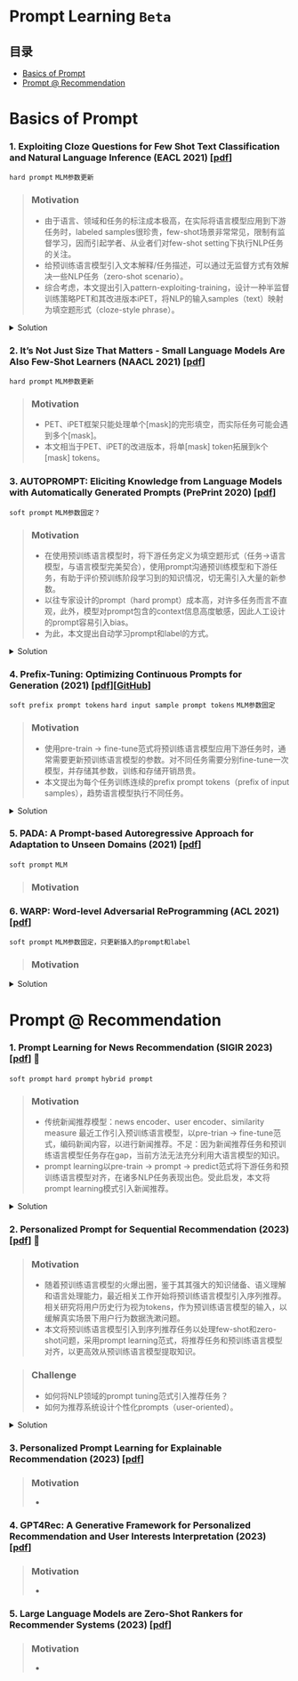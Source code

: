 # Prompt Learning `Beta`

## 目录
- [Basics of Prompt](#basics-of-prompt)
- [Prompt @ Recommendation](#prompt--recommendation)



# Basics of Prompt

### 1. Exploiting Cloze Questions for Few Shot Text Classification and Natural Language Inference (EACL 2021) [[pdf](./Paper/Prompt/Exploiting_Clone/Exploiting%20Cloze%20Questions%20for%20Few%20Shot%20Text%20Classification%20and%20Natural%20Language%20Inference%20-%20EACL%202021.pdf)]

`hard prompt` `MLM参数更新`

> ### Motivation
> - 由于语言、领域和任务的标注成本极高，在实际将语言模型应用到下游任务时，labeled samples很珍贵，few-shot场景非常常见，限制有监督学习，因而引起学者、从业者们对few-shot setting下执行NLP任务的关注。
> - 给预训练语言模型引入文本解释/任务描述，可以通过无监督方式有效解决一些NLP任务（zero-shot scenario）。
> - 综合考虑，本文提出引入pattern-exploiting-training，设计一种半监督训练策略PET和其改进版本iPET，将NLP的输入samples（text）映射为填空题形式（cloze-style phrase）。

<details>
<summary>Solution</summary>

> ![Framework of PET](./Paper/Prompt/Exploiting_Clone/fig1.png)

</details>

### 2. It’s Not Just Size That Matters - Small Language Models Are Also Few-Shot Learners (NAACL 2021) [[pdf](./Paper/Prompt/Not_Just_Size/It%E2%80%99s%20Not%20Just%20Size%20That%20Matters%20-%20Small%20Language%20Models%20Are%20Also%20Few-Shot%20Learners%20-%20NAACL%202021.pdf)]

`hard prompt` `MLM参数更新`
    
> ### Motivation
> - PET、iPET框架只能处理单个[mask]的完形填空，而实际任务可能会遇到多个[mask]。
> - 本文相当于PET、iPET的改进版本，将单[mask] token拓展到k个[mask] tokens。

<!-- <details>
<summary>Solution</summary>

> ![Framework]()

</details> -->

### 3. AUTOPROMPT: Eliciting Knowledge from Language Models with Automatically Generated Prompts (PrePrint 2020) [[pdf](./Paper/Prompt/AutoPrompt/Autoprompt%20-%20Eliciting%20knowledge%20from%20language%20models%20with%20automatically%20generated%20prompts%20-%20preprint.pdf)]

`soft prompt` `MLM参数固定？`

> ### Motivation
> - 在使用预训练语言模型时，将下游任务定义为填空题形式（任务->语言模型，与语言模型完美契合），使用prompt沟通预训练模型和下游任务，有助于评价预训练阶段学习到的知识情况，切无需引入大量的新参数。
> - 以往专家设计的prompt（hard prompt）成本高，对许多任务而言不直观，此外，模型对prompt包含的context信息高度敏感，因此人工设计的prompt容易引入bias。
> - 为此，本文提出自动学习prompt和label的方式。

<details>
<summary>Solution</summary>

> ![Framework of AutoPrompt](./Paper/Prompt/AutoPrompt/fig1.png)

</details>

### 4. Prefix-Tuning: Optimizing Continuous Prompts for Generation (2021) [[pdf](./Paper/Prompt/Prefix/Prefix-Tuning%20-%20Optimizing%20Continuous%20Prompts%20for%20Generation.pdf)][[GitHub](https://github.com/XiangLi1999/PrefixTuning)]

`soft prefix prompt tokens` `hard input sample prompt tokens` `MLM参数固定`

> ### Motivation
> - 使用pre-train -> fine-tune范式将预训练语言模型应用下游任务时，通常需要更新预训练语言模型的参数。对不同任务需要分别fine-tune一次模型，并存储其参数，训练和存储开销昂贵。
> - 本文提出为每个任务训练连续的prefix prompt tokens（prefix of input samples），趋势语言模型执行不同任务。

<details>
<summary>Solution</summary>

> ![Framework of Prefix-Tuning](./Paper/Prompt/Prefix/fig1.png)

</details>

### 5. PADA: A Prompt-based Autoregressive Approach for Adaptation to Unseen Domains (2021) [[pdf](./Paper/Prompt/PADA/PADA%20-%20A%20Prompt-based%20Autoregressive%20Approach%20for%20Adaptation%20to%20Unseen%20Domains%20-%202021.pdf)]

`soft prompt` `MLM`

> ### Motivation

### 6. WARP: Word-level Adversarial ReProgramming (ACL 2021) [[pdf](./Paper/Prompt/Warp/WARP%20-%20Word-level%20Adversarial%20ReProgramming%20-%20ACL%20-%202021.pdf)]

`soft prompt` `MLM参数固定，只更新插入的prompt和label`

> ### Motivation

<details>
<summary>Solution</summary>

> ![Framework of Wcarp](./Paper/Prompt/Warp/fig1.png)

</details>


# Prompt @ Recommendation

### 1. Prompt Learning for News Recommendation (SIGIR 2023) [[pdf](./Paper/Recommendation/NewsRec/Prompt%20Learning%20for%20News%20Recommendation.pdf)] 👀

`soft prompt` `hard prompt` `hybrid prompt`

> ### Motivation
> - 传统新闻推荐模型：news encoder、user encoder、similarity measure
> 最近工作引入预训练语言模型，以pre-trian -> fine-tune范式，编码新闻内容，以进行新闻推荐。不足：因为新闻推荐任务和预训练语言模型任务存在gap，当前方法无法充分利用大语言模型的知识。
> - prompt learning以pre-train -> prompt -> predict范式将下游任务和预训练语言模型对齐，在诸多NLP任务表现出色。受此启发，本文将prompt learning模式引入新闻推荐。

<details>
<summary>Solution</summary>

> ![Framework of Prompt4NR](./Paper/Recommendation/NewsRec/fig1.png)

> ![Propmts of Prompt4NR](./Paper/Recommendation/NewsRec/fig2.png)

</details>

### 2. Personalized Prompt for Sequential Recommendation (2023) [[pdf](./Paper/Recommendation/SeqRC/Personalized%20Prompt%20for%20Sequential%20Recommendation.pdf)] 👀

> ### Motivation
> - 随着预训练语言模型的火爆出圈，鉴于其其强大的知识储备、语义理解和语言处理能力，最近相关工作开始将预训练语言模型引入序列推荐。相关研究将用户历史行为视为tokens，作为预训练语言模型的输入，以缓解真实场景下用户行为数据洗漱问题。
> - 本文将预训练语言模型引入到序列推荐任务以处理few-shot和zero-shot问题，采用prompt learning范式，将推荐任务和预训练语言模型对齐，以更高效从预训练语言模型提取知识。

> ### Challenge
> - 如何将NLP领域的prompt tuning范式引入推荐任务？
> - 如何为推荐系统设计个性化prompts（user-oriented）。

<details>
<summary>Solution</summary>

> ![Example of prompt tuning in recommendation](./Paper/Recommendation/SeqRC/fig1.png)

> ![Framework of Prompt4SeqRec](./Paper/Recommendation/SeqRC/fig2.png)

</details>

### 3. Personalized Prompt Learning for Explainable Recommendation (2023) [[pdf](./Paper/Recommendation/ExplainableRec/Personalized%20Prompt%20Learning%20for%20Explainable%20Recommendation.pdf)]

> ### Motivation
> - 

### 4. GPT4Rec: A Generative Framework for Personalized Recommendation and User Interests Interpretation (2023) [[pdf](./Paper/Recommendation/GPT4Rec/GPT4Rec%20-%20A%20Generative%20Framework%20for%20Personalized%20Recommendation%20and%20User%20Interests%20Interpretation.pdf)]

> ### Motivation
> - 

### 5. Large Language Models are Zero-Shot Rankers for Recommender Systems (2023) [[pdf](./Paper/Recommendation/LLM4Rec/Large%20Language%20Models%20are%20Zero-Shot%20Rankers%20for%20Recommender%20Systems.pdf)]

> ### Motivation
> - 
